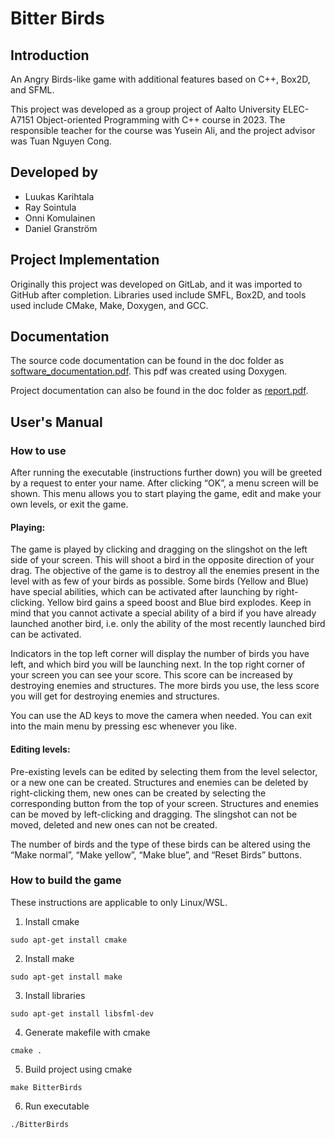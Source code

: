 # Bitter Birds

## Introduction
An Angry Birds-like game with additional features based on C++, Box2D, and SFML.

This project was developed as a group project of Aalto University ELEC-A7151 Object-oriented Programming with C++ course in 2023. The responsible teacher for the course was Yusein Ali, and the project advisor was Tuan Nguyen Cong.

## Developed by
- Luukas Karihtala
- Ray Sointula
- Onni Komulainen
- Daniel Granström

## Project Implementation
Originally this project was developed on GitLab, and it was imported to GitHub after completion. Libraries used include SMFL, Box2D, and tools used include CMake, Make, Doxygen, and GCC.

## Documentation
The source code documentation can be found in the doc folder as [software_documentation.pdf](https://github.com/Rayska/Bitter-Birds/blob/master/doc/software_documentation.pdf).
This pdf was created using Doxygen.

Project documentation can also be found in the doc folder as [report.pdf](https://github.com/Rayska/Bitter-Birds/blob/master/doc/report.pdf).

## User's Manual

 ### How to use
After running the executable (instructions further down) you will be greeted by a request to enter your name.
After clicking “OK”, a menu screen will be shown. This menu allows you to start
playing the game, edit and make your own levels, or exit the game.

#### Playing:
The game is played by clicking and dragging on the slingshot on the left side of your
screen. This will shoot a bird in the opposite direction of your drag. The objective of
the game is to destroy all the enemies present in the level with as few of your birds
as possible. Some birds (Yellow and Blue) have special abilities, which can be
activated after launching by right-clicking. Yellow bird gains a speed boost and Blue
bird explodes. Keep in mind that you cannot activate a special ability of a bird if you
have already launched another bird, i.e. only the ability of the most recently launched
bird can be activated.



Indicators in the top left corner will display the number of birds you have left, and
which bird you will be launching next. In the top right corner of your screen you can
see your score. This score can be increased by destroying enemies and structures.
The more birds you use, the less score you will get for destroying enemies and
structures.

You can use the AD keys to move the camera when needed. You can exit into the
main menu by pressing esc whenever you like.

#### Editing levels:
Pre-existing levels can be edited by selecting them from the level selector, or a new
one can be created. Structures and enemies can be deleted by right-clicking them,
new ones can be created by selecting the corresponding button from the top of your
screen. Structures and enemies can be moved by left-clicking and dragging. The
slingshot can not be moved, deleted and new ones can not be created.

The number of birds and the type of these birds can be altered using the “Make
normal”, “Make yellow”, “Make blue”, and “Reset Birds” buttons.


### How to build the game
These instructions are applicable to only Linux/WSL.
1. Install cmake
```
sudo apt-get install cmake
```

2. Install make
```
sudo apt-get install make
```

3. Install libraries
```
sudo apt-get install libsfml-dev
```

4. Generate makefile with cmake
```
cmake .
```

5. Build project using cmake
```
make BitterBirds
```
 6. Run executable
 ```
 ./BitterBirds
 ```

